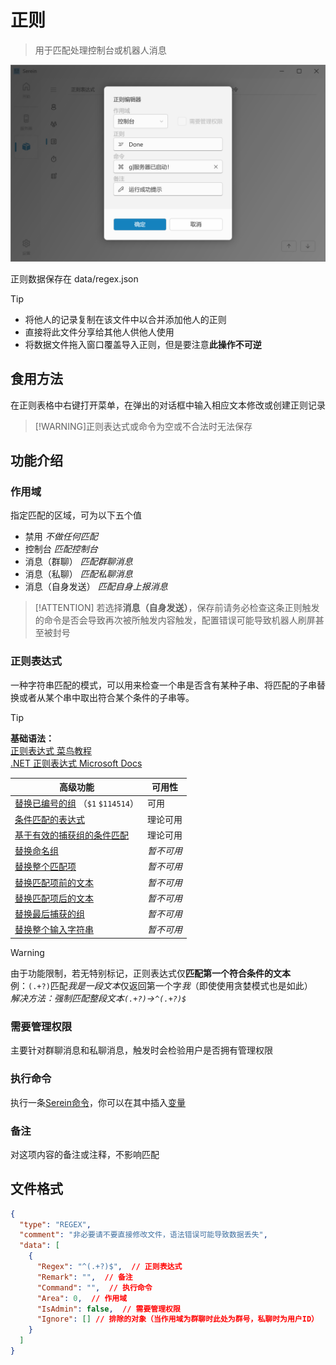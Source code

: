
# 正则

>用于匹配处理控制台或机器人消息

![正则](../imgs/regex.png)

正则数据保存在 data/regex.json

> [!TIP]
>
>- 将他人的记录复制在该文件中以合并添加他人的正则
>- 直接将此文件分享给其他人供他人使用
>- 将数据文件拖入窗口覆盖导入正则，但是要注意**此操作不可逆**

## 食用方法

在正则表格中右键打开菜单，在弹出的对话框中输入相应文本修改或创建正则记录
  
>[!WARNING]正则表达式或命令为空或不合法时无法保存

## 功能介绍

### 作用域

指定匹配的区域，可为以下五个值

- 禁用 *不做任何匹配*
- 控制台 *匹配控制台*
- 消息（群聊） *匹配群聊消息*
- 消息（私聊） *匹配私聊消息*
- 消息（自身发送） *匹配自身上报消息*

>[!ATTENTION]
> 若选择**消息（自身发送）**，保存前请务必检查这条正则触发的命令是否会导致再次被所触发内容触发，配置错误可能导致机器人刷屏甚至被封号

### 正则表达式

一种字符串匹配的模式，可以用来检查一个串是否含有某种子串、将匹配的子串替换或者从某个串中取出符合某个条件的子串等。

> [!TIP]
> **基础语法：**  
>[正则表达式  菜鸟教程](https://www.runoob.com/regexp/regexp-tutorial.html)  
>[.NET 正则表达式  Microsoft Docs](https://docs.microsoft.com/zh-cn/dotnet/standard/base-types/regular-expressions)

| 高级功能                                                                                                                                                                                     | 可用性     |
| -------------------------------------------------------------------------------------------------------------------------------------------------------------------------------------------- | ---------- |
| [替换已编号的组](https://docs.microsoft.com/zh-cn/dotnet/standard/base-types/substitutions-in-regular-expressions#substituting-a-numbered-group) （`$1` `$114514`）                          | 可用       |
| [条件匹配的表达式](https://docs.microsoft.com/zh-cn/dotnet/standard/base-types/alternation-constructs-in-regular-expressions#conditional-matching-with-an-expression)                        | 理论可用   |
| [基于有效的捕获组的条件匹配](https://docs.microsoft.com/zh-cn/dotnet/standard/base-types/alternation-constructs-in-regular-expressions#conditional-matching-based-on-a-valid-captured-group) | 理论可用   |
| [替换命名组](https://docs.microsoft.com/zh-cn/dotnet/standard/base-types/substitutions-in-regular-expressions#substituting-a-named-group)                                                    | *暂不可用* |
| [替换整个匹配项](https://docs.microsoft.com/zh-cn/dotnet/standard/base-types/substitutions-in-regular-expressions#substituting-the-entire-match)                                             | *暂不可用* |
| [替换匹配项前的文本](https://docs.microsoft.com/zh-cn/dotnet/standard/base-types/substitutions-in-regular-expressions#substituting-the-entire-match)                                         | *暂不可用* |
| [替换匹配项后的文本](https://docs.microsoft.com/zh-cn/dotnet/standard/base-types/substitutions-in-regular-expressions#substituting-the-text-after-the-match)                                 | *暂不可用* |
| [替换最后捕获的组](https://docs.microsoft.com/zh-cn/dotnet/standard/base-types/substitutions-in-regular-expressions#substituting-the-last-captured-group)                                    | *暂不可用* |
| [替换整个输入字符串](https://docs.microsoft.com/zh-cn/dotnet/standard/base-types/substitutions-in-regular-expressions#substituting-the-entire-input-string)                                  | *暂不可用* |

>[!WARNING]
>由于功能限制，若无特别标记，正则表达式仅**匹配第一个符合条件的文本**  
>例：`(.+?)`匹配*我是一段文本*仅返回第一个字*我*（即使使用贪婪模式也是如此）  
>*解决方法：强制匹配整段文本`(.+?)`→`^(.+?)$`*

### 需要管理权限

主要针对群聊消息和私聊消息，触发时会检验用户是否拥有管理权限

### 执行命令

执行一条[Serein命令](Function/Command.md)，你可以在其中插入[变量](Function/Variables.md)

### 备注

对这项内容的备注或注释，不影响匹配

## 文件格式

```json
{
  "type": "REGEX",
  "comment": "非必要请不要直接修改文件，语法错误可能导致数据丢失",
  "data": [
    {
      "Regex": "^(.+?)$",  // 正则表达式
      "Remark": "",  // 备注
      "Command": "",  // 执行命令
      "Area": 0,  // 作用域
      "IsAdmin": false,  // 需要管理权限
      "Ignore": [] // 排除的对象（当作用域为群聊时此处为群号，私聊时为用户ID）
    }
  ]
}
```
